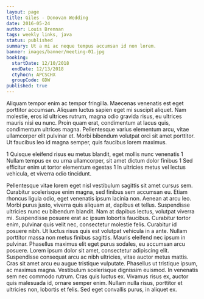```yaml
---
layout: page
title: Giles - Donovan Wedding
date: 2016-05-24
author: Louis Brennan
tags: weekly links, java
status: published
summary: Ut a mi ac neque tempus accumsan id non lorem.
banner: images/banner/meeting-01.jpg
booking:
  startDate: 12/10/2018
  endDate: 12/13/2018
  ctyhocn: APCSCHX
  groupCode: GDW
published: true
---
```

Aliquam tempor enim ac tempor fringilla. Maecenas venenatis est eget porttitor accumsan. Aliquam luctus sapien eget mi suscipit aliquet. Nam molestie, eros id ultrices rutrum, magna odio gravida risus, eu ultrices mauris nisi eu nunc. Proin quam erat, condimentum at lacus quis, condimentum ultrices magna. Pellentesque varius elementum arcu, vitae ullamcorper elit pulvinar et. Morbi bibendum volutpat orci sit amet porttitor. Ut faucibus leo id magna semper, quis faucibus lorem maximus.

1 Quisque eleifend risus eu metus blandit, eget mollis nunc venenatis
1 Nullam tempus ex eu urna ullamcorper, sit amet dictum dolor finibus
1 Sed efficitur enim ut tortor elementum egestas
1 In ultricies metus vel lectus vehicula, et viverra odio tincidunt.

Pellentesque vitae lorem eget nisl vestibulum sagittis sit amet cursus sem. Curabitur scelerisque enim magna, sed finibus sem accumsan eu. Etiam rhoncus ligula odio, eget venenatis ipsum lacinia non. Aenean at arcu leo. Morbi purus justo, viverra quis aliquam at, dapibus et tellus. Suspendisse ultricies nunc eu bibendum blandit. Nam at dapibus lectus, volutpat viverra mi. Suspendisse posuere erat ac ipsum lobortis faucibus. Curabitur tortor enim, pulvinar quis velit nec, consectetur molestie felis. Curabitur id posuere nibh. Ut luctus risus quis est volutpat vehicula in a ante. Nullam porttitor massa non metus finibus sagittis. Mauris eleifend nec ipsum in pulvinar. Phasellus maximus elit eget purus sodales, eu accumsan arcu posuere.
Lorem ipsum dolor sit amet, consectetur adipiscing elit. Suspendisse consequat arcu ac nibh ultricies, vitae auctor metus mattis. Cras sit amet arcu eu augue tristique vulputate. Phasellus ut tristique ipsum, ac maximus magna. Vestibulum scelerisque dignissim euismod. In venenatis sem nec commodo rutrum. Cras quis luctus ex. Vivamus risus ex, auctor quis malesuada id, ornare semper enim. Nullam nulla risus, porttitor et ultricies non, lobortis et felis. Sed eget convallis purus, in aliquet ex.
